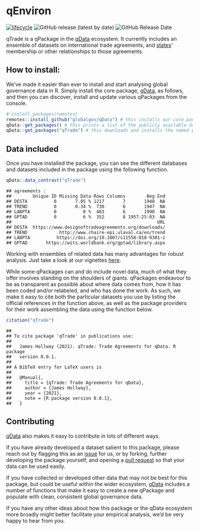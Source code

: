 
# qEnviron

<!-- badges: start -->

[![lifecycle](https://img.shields.io/badge/lifecycle-experimental-orange.svg)](https://www.tidyverse.org/lifecycle/#experimental)
![GitHub release (latest by
date)](https://img.shields.io/github/v/release/globalgov/qTrade)
![GitHub Release
Date](https://img.shields.io/github/release-date/globalgov/qTrade)
<!-- badges: end -->

qTrade is a qPackage in the [qData](https://github.com/globalgov/qData)
ecosystem. It currently includes an ensemble of datasets on
international trade agreements, and
[states](https://github.com/globalgov/qStates)’ membership or other
relationships to those agreements.

## How to install:

We’ve made it easier than ever to install and start analysing global
governance data in R. Simply install the core package,
[qData](https://github.com/globalgov/qData), as follows, and then you
can discover, install and update various qPackages from the console.

``` r
# install.packages(remotes)
remotes::install_github("globalgov/qData") # this installs our core package, the only one you need to do independently
qData::get_packages() # this prints a list of the publicly available data packages currently available
qData::get_packages("qTrade") # this downloads and installs the named package
```

## Data included

Once you have installed the package, you can see the different databases
and datasets included in the package using the following function.

``` r
qData::data_contrast("qTrade")
```

    ## agreements :
    ##        Unique ID Missing Data Rows Columns        Beg End
    ## DESTA          0       7.05 % 1217       7       1948  NA
    ## TREND          0       0.34 %  730       6       1947  NA
    ## LABPTA         0          0 %  483       6       1990  NA
    ## GPTAD          0          6 %  352       8 1957-25-03  NA
    ##                                                       URL
    ## DESTA  https://www.designoftradeagreements.org/downloads/
    ## TREND            http://www.chaire-epi.ulaval.ca/en/trend
    ## LABPTA          https://doi.org/10.1007/s11558-018-9301-z
    ## GPTAD       https://wits.worldbank.org/gptad/library.aspx

Working with ensembles of related data has many advantages for robust
analysis. Just take a look at our vignettes
[here](https://globalgov.github.io/qData/articles/user.html).

While some qPackages can and do include novel data, much of what they
offer involves standing on the shoulders of giants. qPackages endeavour
to be as transparent as possible about where data comes from, how it has
been coded and/or relabeled, and who has done the work. As such, we make
it easy to cite both the particular datasets you use by listing the
official references in the function above, as well as the package
providers for their work assembling the data using the function below.

``` r
citation("qTrade")
```

    ## 
    ## To cite package 'qTrade' in publications use:
    ## 
    ##   James Hollway (2021). qTrade: Trade Agreements for qData. R package
    ##   version 0.0.1.
    ## 
    ## A BibTeX entry for LaTeX users is
    ## 
    ##   @Manual{,
    ##     title = {qTrade: Trade Agreements for qData},
    ##     author = {James Hollway},
    ##     year = {2021},
    ##     note = {R package version 0.0.1},
    ##   }

## Contributing

[qData](https://github.com/globalgov/qData) also makes it easy to
contribute in lots of different ways.

If you have already developed a dataset salient to this package, please
reach out by flagging this as an
[issue](https://github.com/globalgov/qTrade/issues) for us, or by
forking, further developing the package yourself, and opening a [pull
request](https://github.com/globalgov/qTrade/pulls) so that your data
can be used easily.

If you have collected or developed other data that may not be best for
this package, but could be useful within the wider ecosystem,
[qData](https://github.com/globalgov/qData) includes a number of
functions that make it easy to create a new qPackage and populate with
clean, consistent global governance data.

If you have any other ideas about how this package or the qData
ecosystem more broadly might better facilitate your empirical analysis,
we’d be very happy to hear from you.
